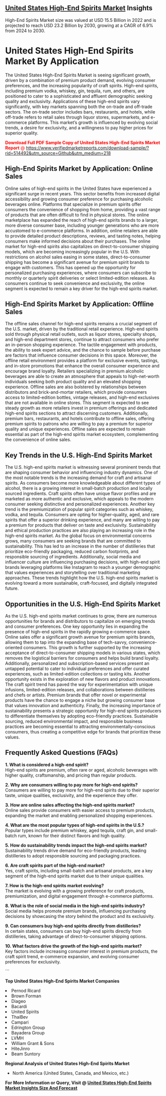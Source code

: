 <h2><a href="https://www.verifiedmarketreports.com/download-sample/?rid=514492&amp;utm_source=Github&amp;utm_medium=218" target="_blank">United States High-End Spirits Market</a> Insights</h2><p>High-End Spirits Market size was valued at USD 15.5 Billion in 2022 and is projected to reach USD 23.2 Billion by 2030, growing at a CAGR of 6.9% from 2024 to 2030.</p><p> <h1>United States High-End Spirits Market By Application</h1> <p>The United States High-End Spirits Market is seeing significant growth, driven by a combination of premium product demand, evolving consumer preferences, and the increasing popularity of craft spirits. High-end spirits, including premium vodka, whiskey, gin, tequila, rum, and others, are positioned to cater to a sophisticated and affluent demographic seeking quality and exclusivity. Applications of these high-end spirits vary significantly, with key markets spanning both the on-trade and off-trade sectors. The on-trade sector includes bars, restaurants, and hotels, while off-trade refers to retail sales through liquor stores, supermarkets, and e-commerce platforms. This market’s growth is influenced by evolving social trends, a desire for exclusivity, and a willingness to pay higher prices for superior quality. <p><span class=""><span style="color: #ff0000;"><strong>Download Full PDF Sample Copy of United States High-End Spirits Market Report</strong> @ </span><a href="https://www.verifiedmarketreports.com/download-sample/?rid=514492&amp;utm_source=Github&amp;utm_medium=218" target="_blank">https://www.verifiedmarketreports.com/download-sample/?rid=514492&amp;utm_source=Github&amp;utm_medium=218</a></span></p></p> <h2>High-End Spirits Market by Application: Online Sales</h2> <p>Online sales of high-end spirits in the United States have experienced a significant surge in recent years. This sector benefits from increased digital accessibility and growing consumer preference for purchasing alcoholic beverages online. Platforms that specialize in premium spirits offer consumers the convenience of shopping from home, providing a vast range of products that are often difficult to find in physical stores. The online marketplace has expanded the reach of high-end spirits brands to a larger, more diverse consumer base, including younger generations who are more accustomed to e-commerce platforms. In addition, online retailers are able to provide detailed product descriptions, reviews, and tasting notes, helping consumers make informed decisions about their purchases. The online market for high-end spirits also capitalizes on direct-to-consumer shipping models, which are becoming increasingly popular in the U.S. With restrictions on alcohol sales easing in some states, direct-to-consumer shipping has become a significant avenue for premium spirit brands to engage with customers. This has opened up the opportunity for personalized purchasing experiences, where consumers can subscribe to monthly or quarterly spirit deliveries or select limited-edition releases. As consumers continue to seek convenience and exclusivity, the online segment is expected to remain a key driver for the high-end spirits market. <h2>High-End Spirits Market by Application: Offline Sales</h2> <p>The offline sales channel for high-end spirits remains a crucial segment of the U.S. market, driven by the traditional retail experience. High-end spirits sold through physical retail outlets, such as liquor stores, specialty shops, and high-end department stores, continue to attract consumers who prefer an in-person shopping experience. The tactile engagement with products, the ability to seek expert advice, and the chance to sample before purchase are factors that influence consumer decisions in this space. Moreover, the offline retail environment provides a platform for exclusive events, tastings, and in-store promotions that enhance the overall consumer experience and encourage brand loyalty. Retailers specializing in premium alcoholic beverages are able to create an atmosphere that appeals to high-net-worth individuals seeking both product quality and an elevated shopping experience. Offline sales are also bolstered by relationships between distributors and brick-and-mortar retailers, which provide consumers access to limited-edition bottles, vintage releases, and high-end exclusives that are not available in online stores. This segment is expected to see steady growth as more retailers invest in premium offerings and dedicated high-end spirits sections to attract discerning customers. Additionally, premium bars, restaurants, and hotels contribute to offline sales, offering premium spirits to patrons who are willing to pay a premium for superior quality and unique experiences. Offline sales are expected to remain essential as part of the high-end spirits market ecosystem, complementing the convenience of online sales. <h2>Key Trends in the U.S. High-End Spirits Market</h2> <p>The U.S. high-end spirits market is witnessing several prominent trends that are shaping consumer behavior and influencing industry dynamics. One of the most notable trends is the increasing demand for craft and artisanal spirits. As consumers become more knowledgeable about different types of alcohol, there is a growing interest in small-batch production and locally sourced ingredients. Craft spirits often have unique flavor profiles and are marketed as more authentic and exclusive, which appeals to the modern consumer seeking distinctive and personalized experiences. Another key trend is the premiumization of popular spirit categories such as whiskey, vodka, and tequila. Consumers are opting for higher-quality, aged, and rare spirits that offer a superior drinking experience, and many are willing to pay a premium for products that deliver on taste and exclusivity. Sustainability and ethical production practices are also playing an increasing role in the high-end spirits market. As the global focus on environmental concerns grows, many consumers are seeking brands that are committed to sustainability. This has led to an increase in the number of distilleries that prioritize eco-friendly packaging, reduced carbon footprints, and responsible sourcing of ingredients. Additionally, social media and influencer culture are influencing purchasing decisions, with high-end spirit brands leveraging platforms like Instagram to reach a younger demographic that values experiences and storytelling over traditional marketing approaches. These trends highlight how the U.S. high-end spirits market is evolving toward a more sustainable, craft-focused, and digitally integrated future. <h2>Opportunities in the U.S. High-End Spirits Market</h2> <p>As the U.S. high-end spirits market continues to grow, there are numerous opportunities for brands and distributors to capitalize on emerging trends and consumer preferences. One key opportunity lies in expanding the presence of high-end spirits in the rapidly growing e-commerce space. Online sales offer a significant growth avenue for premium spirits brands, allowing them to tap into the expanding base of tech-savvy, convenience-oriented consumers. This growth is further supported by the increasing acceptance of direct-to-consumer shipping models in various states, which removes the logistical barriers for consumers and helps build brand loyalty. Additionally, personalized and subscription-based services present an untapped potential to cater to individual preferences and offer curated experiences, such as limited-edition collections or tasting kits. Another opportunity exists in the exploration of new flavors and product innovations. The craft spirit trend has paved the way for experimentation with unique infusions, limited-edition releases, and collaborations between distilleries and chefs or artists. Premium brands that offer novel or experimental products have the chance to engage a niche but growing consumer base that values innovation and authenticity. Finally, the increasing importance of sustainability presents a strategic opportunity for high-end spirits producers to differentiate themselves by adopting eco-friendly practices. Sustainable sourcing, reduced environmental impact, and responsible business practices are becoming essential to attracting environmentally-conscious consumers, thus creating a competitive edge for brands that prioritize these values. <h2>Frequently Asked Questions (FAQs)</h2> <p><strong>1. What is considered a high-end spirit?</strong><br> High-end spirits are premium, often rare or aged, alcoholic beverages with higher quality, craftsmanship, and pricing than regular products.</p> <p><strong>2. Why are consumers willing to pay more for high-end spirits?</strong><br> Consumers are willing to pay more for high-end spirits due to their superior taste, unique qualities, exclusivity, and the experience they offer.</p> <p><strong>3. How are online sales affecting the high-end spirits market?</strong><br> Online sales provide consumers with easier access to premium products, expanding the market and enabling personalized shopping experiences.</p> <p><strong>4. What are the most popular types of high-end spirits in the U.S.?</strong><br> Popular types include premium whiskey, aged tequila, craft gin, and small-batch rum, known for their distinct flavors and high quality.</p> <p><strong>5. How do sustainability trends impact the high-end spirits market?</strong><br> Sustainability trends drive demand for eco-friendly products, leading distilleries to adopt responsible sourcing and packaging practices.</p> <p><strong>6. Are craft spirits part of the high-end market?</strong><br> Yes, craft spirits, including small-batch and artisanal products, are a key segment of the high-end spirits market due to their unique qualities.</p> <p><strong>7. How is the high-end spirits market evolving?</strong><br> The market is evolving with a growing preference for craft products, premiumization, and digital engagement through e-commerce platforms.</p> <p><strong>8. What is the role of social media in the high-end spirits industry?</strong><br> Social media helps promote premium brands, influencing purchasing decisions by showcasing the story behind the product and its exclusivity.</p> <p><strong>9. Can consumers buy high-end spirits directly from distilleries?</strong><br> In certain states, consumers can buy high-end spirits directly from distilleries, taking advantage of direct-to-consumer shipping options.</p> <p><strong>10. What factors drive the growth of the high-end spirits market?</strong><br> Key factors include increasing consumer interest in premium products, the craft spirit trend, e-commerce expansion, and evolving consumer preferences for exclusivity.</p> ```</p><p><strong>Top United States High-End Spirits Market Companies</strong></p><div data-test-id=""><p><li>Pernod Ricard</li><li> Brown Forman</li><li> Diageo</li><li> Bacardi</li><li> United Spirits</li><li> ThaiBev</li><li> Campari</li><li> Edrington Group</li><li> Bayadera Group</li><li> LVMH</li><li> William Grant & Sons</li><li> HiteJinro</li><li> Beam Suntory</li></p><div><strong>Regional Analysis of&nbsp;United States High-End Spirits Market</strong></div><ul><li dir="ltr"><p dir="ltr">North America&nbsp;(United States, Canada, and Mexico, etc.)</p></li></ul><p><strong>For More Information or Query, Visit @&nbsp;</strong><strong><a href="https://www.verifiedmarketreports.com/product/high-end-spirits-market/?utm_source=Github&amp;utm_medium=218" target="_blank">United States High-End Spirits Market Insights Size And Forecast</a></strong></p></div>

